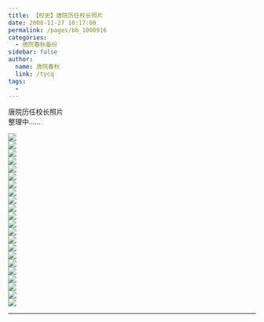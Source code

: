 ```yaml
---
title: 【校史】唐院历任校长照片
date: 2008-11-27 10:17:00
permalink: /pages/bb_1000916
categories: 
  - 唐院春秋备份
sidebar: false
author: 
  name: 唐院春秋
  link: /tycq
tags: 
  - 
---
```


唐院历任校长照片  
整理中……

  
  
![](http://img.blog.163.com/photo/0yxLxauXLHR9czS3f8TeBQ==/890868301290242394.jpg)  
![](http://img.blog.163.com/photo/tvUs50e-clJEOD338kY1qg==/890868301290242398.jpg)  
![](http://img.blog.163.com/photo/HBmjScy8Fzb5vwragSNuvw==/2042100956036837291.jpg)  
![](http://img.blog.163.com/photo/Zj3qWIbtzbHwb0tmFutRBQ==/2014797883295913072.jpg)  
![](http://img.blog.163.com/photo/vPaL8HiLXG8YIkomOwhdJw==/2042100956036837319.jpg)  
![](http://img.blog.163.com/photo/VKyROjY3BPWpFrhHgDZK2w==/2014797883295913088.jpg)  
![](http://img.blog.163.com/photo/HnMH8XI8BiKTcrA9zNqJmg==/890868301290242416.jpg)  
![](http://img.blog.163.com/photo/vUBcsdxP3vCHHSLhtqG_7w==/890868301290242419.jpg)  
![](http://img.blog.163.com/photo/RXNCP8Ot38Kb6ZwNsxNo4w==/890868301290242425.jpg)  
![](http://img.blog.163.com/photo/LU4i-GJxHn66MrGQgFTSgA==/890868301290242431.jpg)  
![](http://img.blog.163.com/photo/IAd9lJIzjIvZMXyXFwaRog==/890868301290242437.jpg)  
![](http://img.blog.163.com/photo/0yByRCUI8Q0jh07qvjoxHg==/1424263382156937260.jpg)  
![](http://img.blog.163.com/photo/8Q6ChHkmKmMrvb9qQcO3Ww==/1424263382156937263.jpg)  
![](http://img.blog.163.com/photo/6LTubJv5ok6w0HcWZleYfw==/1424263382156937266.jpg)  
![](http://img.blog.163.com/photo/NDfSRFnPop770HPCxglAcA==/1424263382156937270.jpg)  
![](http://img.blog.163.com/photo/z2S8GdRf1UMRbQojDeiaAQ==/1424263382156937273.jpg)  
![](http://img.blog.163.com/photo/7Oxf6PyFLxJ8HJmxV1TM0w==/1424263382156937277.jpg)  
![](http://img.blog.163.com/photo/sXfL3ZSeA25wclf47927CA==/1424263382156937290.jpg)  
![](http://img.blog.163.com/photo/tqxVDCemV-s0cHowe6kDoQ==/1424263382156937293.jpg)  
![](http://img.blog.163.com/photo/apkgEzpGWVMfjDVk5pOuPQ==/1424263382156937296.jpg)  
![](http://img.blog.163.com/photo/xgVdbv12uCwAgTgAcCF4CQ==/1424263382156937299.jpg)  
![](http://img.blog.163.com/photo/mcSX6XB_qhA9SuaXhpiqRw==/1424263382156937302.jpg)  
  
  
  
  
  
---
